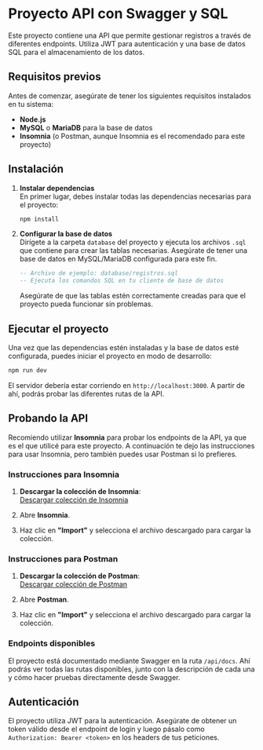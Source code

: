 
# Proyecto API con Swagger y SQL

Este proyecto contiene una API que permite gestionar registros a través de diferentes endpoints. Utiliza JWT para autenticación y una base de datos SQL para el almacenamiento de los datos.

## Requisitos previos

Antes de comenzar, asegúrate de tener los siguientes requisitos instalados en tu sistema:

- **Node.js** 
- **MySQL** o **MariaDB** para la base de datos
- **Insomnia** (o Postman, aunque Insomnia es el recomendado para este proyecto)

## Instalación

1. **Instalar dependencias**  
   En primer lugar, debes instalar todas las dependencias necesarias para el proyecto:

   ```bash
   npm install
   ```

2. **Configurar la base de datos**  
   Dirígete a la carpeta `database` del proyecto y ejecuta los archivos `.sql` que contiene para crear las tablas necesarias. Asegúrate de tener una base de datos en MySQL/MariaDB configurada para este fin.

   ```sql
   -- Archivo de ejemplo: database/registros.sql
   -- Ejecuta los comandos SQL en tu cliente de base de datos
   ```

   Asegúrate de que las tablas estén correctamente creadas para que el proyecto pueda funcionar sin problemas.

## Ejecutar el proyecto

Una vez que las dependencias estén instaladas y la base de datos esté configurada, puedes iniciar el proyecto en modo de desarrollo:

```bash
npm run dev
```

El servidor debería estar corriendo en `http://localhost:3000`. A partir de ahí, podrás probar las diferentes rutas de la API.

## Probando la API

Recomiendo utilizar **Insomnia** para probar los endpoints de la API, ya que es el que utilicé para este proyecto. A continuación te dejo las instrucciones para usar Insomnia, pero también puedes usar Postman si lo prefieres.

### Instrucciones para Insomnia

1. **Descargar la colección de Insomnia**:  
   [Descargar colección de Insomnia](./mi-coleccion.json)

2. Abre **Insomnia**.
3. Haz clic en **"Import"** y selecciona el archivo descargado para cargar la colección.

### Instrucciones para Postman

1. **Descargar la colección de Postman**:  
   [Descargar colección de Postman](./mi-coleccion.json)

2. Abre **Postman**.
3. Haz clic en **"Import"** y selecciona el archivo descargado para cargar la colección.

### Endpoints disponibles

El proyecto está documentado mediante Swagger en la ruta `/api/docs`. Ahí podrás ver todas las rutas disponibles, junto con la descripción de cada una y cómo hacer pruebas directamente desde Swagger.

## Autenticación

El proyecto utiliza JWT para la autenticación. Asegúrate de obtener un token válido desde el endpoint de login y luego pásalo como `Authorization: Bearer <token>` en los headers de tus peticiones.
